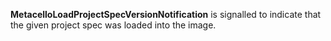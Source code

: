 **MetacelloLoadProjectSpecVersionNotification** is signalled to indicate that the given project spec was loaded into the image.